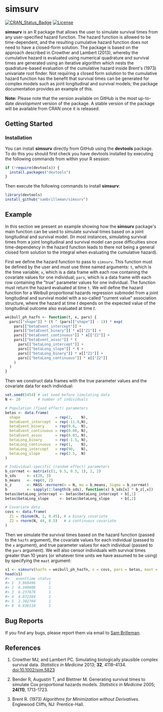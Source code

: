 
<!-- README.md is generated from README.Rmd. Please edit that file -->
simsurv
=======

[![CRAN\_Status\_Badge](http://www.r-pkg.org/badges/version/simsurv)](http://www.r-pkg.org/pkg/simsurv) [![License](https://img.shields.io/badge/License-GPL%20%28%3E=%203%29-brightgreen.svg)](http://www.gnu.org/licenses/gpl-3.0.html)

**simsurv** is an R package that allows the user to simulate survival times from any user-specified hazard function. The hazard function is allowed to be time-dependent, and the resulting cumulative hazard function does not need to have a closed-form solution. The package is based on the approach described in Crowther and Lambert (2013), whereby the cumulative hazard is evaluated using numerical quadrature and survival times are generated using an iterative algorithm which nests the quadrature-based evaluation of the cumulative hazard inside Brent's (1973) univariate root finder. Not requiring a closed form solution to the cumulative hazard function has the benefit that survival times can be generated for complex models such as joint longitudinal and survival models; the package documentation provides an example of this.

**Note:** Please note that the version available on GitHub is the most up-to-date *development* version of the package. A stable version of the package will be available from CRAN once it is released.

Getting Started
---------------

### Installation

You can install **simsurv** directly from GitHub using the **devtools** package. To do this you should first check you have devtools installed by executing the following commands from within your R session:

``` r
if (!require(devtools)) {
  install.packages("devtools")
}
```

Then execute the following commands to install **simsurv**:

``` r
library(devtools)
install_github("sambrilleman/simsurv")
```

Example
-------

In this section we present an example showing how the **simsurv** package's main function can be used to simulate survival times based on a joint longitudinal and survival model. (In most instances, simulating survival times from a joint longitudinal and survival model can pose difficulties since time-dependency in the hazard function leads to there not being a general closed form solution to the integral when evaluating the cumulative hazard).

First we define the hazard function to pass to `simsurv`. This function must be defined by the user and must use three named arguments: `t`, which is the time variable; `x`, which is a data frame with each row containing the covariate values for one individual; `pars`, which is a data frame with each row containing the "true" parameter values for one individual. The function must return the hazard evaluated at time `t`. We will define the hazard function for a Weibull proportional hazards regression submodel from a joint longitudinal and survival model with a so-called "current value" association structure, where the hazard at time *t* depends on the expected value of the longitudinal outcome also evaluated at time *t*.

``` r
weibull_ph_hazfn <- function(t, x, pars) {
  pars[["shape"]] * (t ^ (pars[["shape"]] - 1)) * exp(
    pars[["betaEvent_intercept"]] +
    pars[["betaEvent_binary"]] * x[["Z1"]] +
    pars[["betaEvent_continuous"]] * x[["Z2"]] +
    pars[["betaEvent_assoc"]] * (
      pars[["betaLong_intercept"]] +
      pars[["betaLong_slope"]] * t +
      pars[["betaLong_binary"]] * x[["Z1"]] +
      pars[["betaLong_continuous"]] * x[["Z2"]]
    )
  )
}
```

Then we construct data frames with the true parameter values and the covariate data for each individual:

``` r
set.seed(5454) # set seed before simulating data
N <- 20        # number of individuals

# Population (fixed effect) parameters
betas <- data.frame(
  shape                = rep(2,    N),
  betaEvent_intercept  = rep(-11.9,N),
  betaEvent_binary     = rep(0.6,  N),
  betaEvent_continuous = rep(0.08, N),
  betaEvent_assoc      = rep(0.03, N),
  betaLong_binary      = rep(-1.5, N),
  betaLong_continuous  = rep(1,    N),
  betaLong_intercept   = rep(90,   N),
  betaLong_slope       = rep(2.5,  N)
)

# Individual-specific (random effect) parameters
b_corrmat <- matrix(c(1, 0.5, 0.5, 1), 2, 2)
b_sds     <- c(20, 3)
b_means   <- rep(0, 2)
b_z       <- MASS::mvrnorm(n = N, mu = b_means, Sigma = b_corrmat)
b         <- sapply(1:length(b_sds), function(x) b_sds[x] * b_z[,x])
betas$betaLong_intercept <- betas$betaLong_intercept + b[,1]
betas$betaLong_slope     <- betas$betaLong_slope     + b[,2]

# Covariate data
covs <- data.frame(
  Z1 = rbinom(N, 1, 0.45), # a binary covariate
  Z2 = rnorm(N, 44, 8.5)   # a continuous covariate
)
```

Then we simulate the survival times based on the hazard function (passed to the `hazfn` argument), the covariate values for each individual (passed to the `x` argument), and true parameter values for each individual (passed to the `pars` argument). We will also censor individuals with survival times greater than 10 years (or whatever time units we have assumed to be using) by specifying the `maxt` argument:

``` r
s1 <- simsurv(hazfn = weibull_ph_hazfn, x = covs, pars = betas, maxt = 10)
head(s1)
#>   eventtime status
#> 1  3.960496      1
#> 2  8.349806      1
#> 3  6.237878      1
#> 4  4.072384      1
#> 5  2.302704      1
#> 6  6.836110      1
```

Bug Reports
-----------

If you find any bugs, please report them via email to [Sam Brilleman](mailto:sam.brilleman@monash.edu).

References
----------

1.  Crowther MJ, and Lambert PC. Simulating biologically plausible complex survival data. *Statistics in Medicine* 2013; **32**, 4118–4134. <doi:10.1002/sim.5823>

2.  Bender R, Augustin T, and Blettner M. Generating survival times to simulate Cox proportional hazards models. *Statistics in Medicine* 2005; **24(11)**, 1713-1723.

3.  Brent R. (1973) *Algorithms for Minimization without Derivatives*. Englewood Cliffs, NJ: Prentice-Hall.
